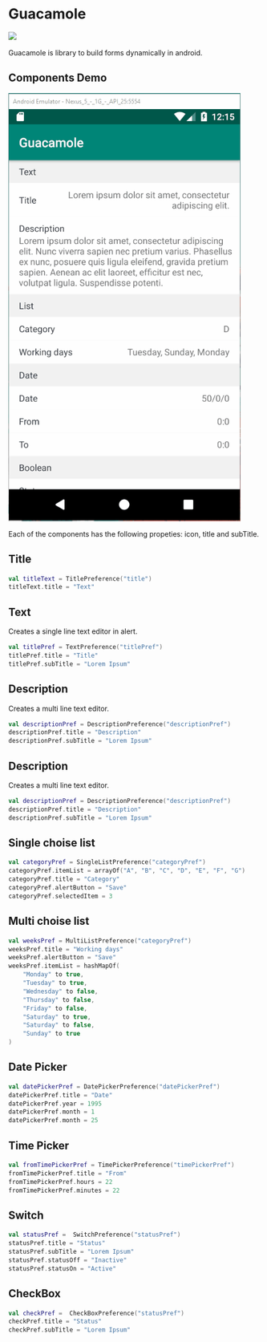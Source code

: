 # Guacamole

[![](https://jitpack.io/v/Alenkart/guacamole.svg)](https://jitpack.io/#Alenkart/guacamole)

Guacamole is library to build forms dynamically in android.

## Components Demo

![alt text](public/demo.gif)

Each of the components has the following propeties: icon, title and subTitle.

## Title
```kotlin
val titleText = TitlePreference("title")
titleText.title = "Text"
```

## Text
Creates a single line text editor in alert.
```kotlin
val titlePref = TextPreference("titlePref")
titlePref.title = "Title"
titlePref.subTitle = "Lorem Ipsum"
```

## Description
Creates a multi line text editor.
```kotlin
val descriptionPref = DescriptionPreference("descriptionPref")
descriptionPref.title = "Description"
descriptionPref.subTitle = "Lorem Ipsum"
```

## Description
Creates a multi line text editor.
```kotlin
val descriptionPref = DescriptionPreference("descriptionPref")
descriptionPref.title = "Description"
descriptionPref.subTitle = "Lorem Ipsum"
```

## Single choise list
```kotlin
val categoryPref = SingleListPreference("categoryPref")
categoryPref.itemList = arrayOf("A", "B", "C", "D", "E", "F", "G")
categoryPref.title = "Category"
categoryPref.alertButton = "Save"
categoryPref.selectedItem = 3
```

## Multi choise list
```kotlin
val weeksPref = MultiListPreference("categoryPref")
weeksPref.title = "Working days"
weeksPref.alertButton = "Save"
weeksPref.itemList = hashMapOf(
    "Monday" to true,
    "Tuesday" to true,
    "Wednesday" to false,
    "Thursday" to false,
    "Friday" to false,
    "Saturday" to true,
    "Saturday" to false,
    "Sunday" to true
)
```

## Date Picker

```kotlin
val datePickerPref = DatePickerPreference("datePickerPref")
datePickerPref.title = "Date"
datePickerPref.year = 1995
datePickerPref.month = 1
datePickerPref.month = 25
```

## Time Picker
```kotlin
val fromTimePickerPref = TimePickerPreference("timePickerPref")
fromTimePickerPref.title = "From"
fromTimePickerPref.hours = 22
fromTimePickerPref.minutes = 22
```

## Switch
```kotlin
val statusPref =  SwitchPreference("statusPref")
statusPref.title = "Status"
statusPref.subTitle = "Lorem Ipsum"
statusPref.statusOff = "Inactive"
statusPref.statusOn = "Active"
```

## CheckBox
```kotlin
val checkPref =  CheckBoxPreference("statusPref")
checkPref.title = "Status"
checkPref.subTitle = "Lorem Ipsum"
```